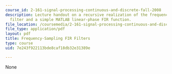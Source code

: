 ```yaml
---
course_id: 2-161-signal-processing-continuous-and-discrete-fall-2008
description: Lecture handout on a recursive realization of the frequency-sampling
  filter and a simple MATLAB linear-phase FIR function.
file_location: /coursemedia/2-161-signal-processing-continuous-and-discrete-fall-2008/7e243f922113bde8caf18db32e31389e_freqsampfilt.pdf
file_type: application/pdf
layout: pdf
title: Frequency-Sampling FIR Filters
type: course
uid: 7e243f922113bde8caf18db32e31389e

---
```

None